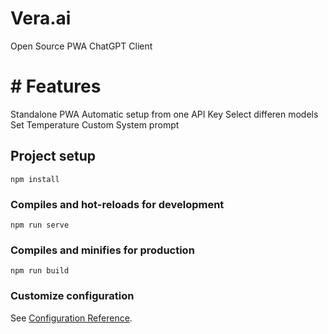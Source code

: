 # Vera.ai

Open Source PWA ChatGPT Client


# # Features

Standalone PWA
Automatic setup from one API Key
Select differen models
Set Temperature 
Custom System prompt

## Project setup
```
npm install
```

### Compiles and hot-reloads for development
```
npm run serve
```

### Compiles and minifies for production
```
npm run build
```

### Customize configuration
See [Configuration Reference](https://cli.vuejs.org/config/).
